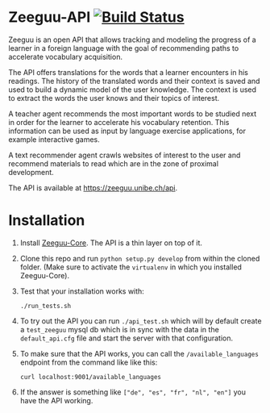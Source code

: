 # Zeeguu-API [![Build Status](https://travis-ci.org/zeeguu-ecosystem/Zeeguu-API.svg?branch=master)](https://travis-ci.org/zeeguu-ecosystem/Zeeguu-API)


Zeeguu is an open API that allows tracking and modeling the progress of a learner in a foreign language with the goal of recommending paths to accelerate vocabulary acquisition.

The API offers translations for the words that a learner encounters in his readings. The history of the translated words and their context is saved and used to build a dynamic model of the user knowledge. The context is used to extract the words the user knows and their topics of interest.

A teacher agent recommends the most important words to be studied next in order for the learner to accelerate his vocabulary retention. This information can be used as input by language exercise applications, for example interactive games.

A text recommender agent crawls websites of interest to the user and recommend materials to read which are in the zone of proximal development.

The API is available at https://zeeguu.unibe.ch/api.

# Installation
1. Install [Zeeguu-Core](https://github.com/zeeguu-ecosystem/Zeeguu-Core). The API is a thin layer on top of it.
2. Clone this repo and run `python setup.py develop` from within the cloned folder. (Make sure to activate the `virtualenv` in which you installed Zeeguu-Core). 
3. Test that your installation works with: 

     `./run_tests.sh`

4. To try out the API you can run `./api_test.sh` which will by default create a `test_zeeguu` mysql db which is in sync with the data in the `default_api.cfg` file and start the server with that configuration. 

5. To make sure that the API works, you can call the `/available_languages` endpoint from the command like like this: 

     `curl localhost:9001/available_languages`
     
6. If the answer is something like `["de", "es", "fr", "nl", "en"]` you have the API working. 
